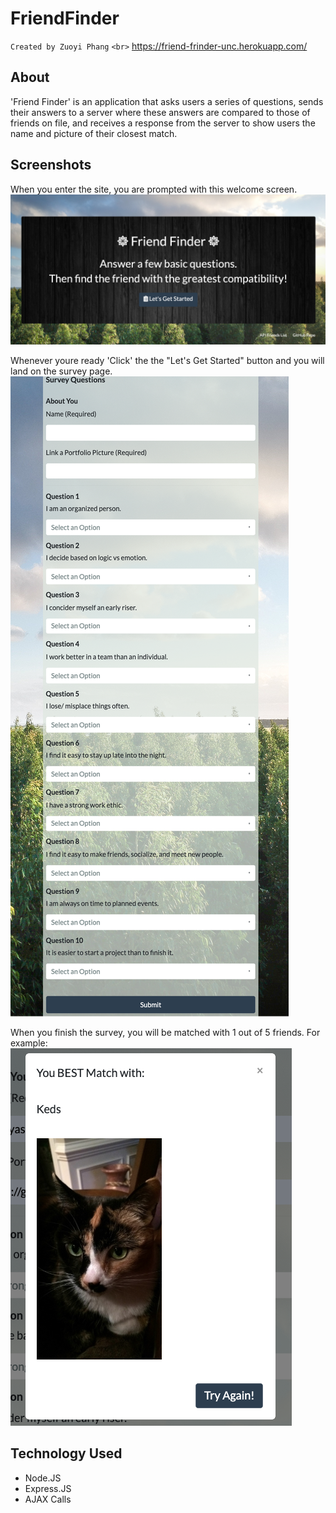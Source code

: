 # FriendFinder
`Created by Zuoyi Phang`
`<br>`
https://friend-frinder-unc.herokuapp.com/

## About

'Friend Finder' is an application that asks users a series of questions, sends their answers to a server where these answers are compared to those of friends on file, and receives a response from the server to show users the name and picture of their closest match.

## Screenshots

When you enter the site, you are prompted with this welcome screen.
![](/app/public/images/main.png)

Whenever youre ready 'Click' the the "Let's Get Started" button and you will land on the survey page.
![](/app/public/images/survey.png)

When you finish the survey, you will be matched with 1 out of 5 friends. For example:
![](/app/public/images/result.png)

## Technology Used
- Node.JS
- Express.JS
- AJAX Calls
